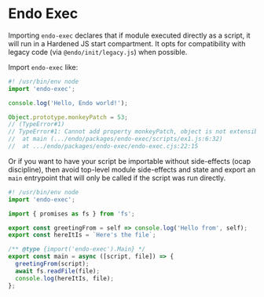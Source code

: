 # Endo Exec

Importing `endo-exec` declares that if module executed directly as a script, it
will run in a Hardened JS start compartment.  It opts for compatibility with
legacy code (via `@endo/init/legacy.js`) when possible.

Import `endo-exec` like:

```js
#! /usr/bin/env node
import 'endo-exec';

console.log('Hello, Endo world!');

Object.prototype.monkeyPatch = 53;
// (TypeError#1)
// TypeError#1: Cannot add property monkeyPatch, object is not extensible
//  at main (.../endo/packages/endo-exec/scripts/ex1.js:6:32)
//  at .../endo/packages/endo-exec/endo-exec.cjs:22:15
```

Or if you want to have your script be importable without side-effects (ocap
discipline), then avoid top-level module side-effects and state and export an
`main` entrypoint that will only be called if the script was run directly.

```js
#! /usr/bin/env node
import 'endo-exec';

import { promises as fs } from 'fs';

export const greetingFrom = self => console.log('Hello from', self);
export const hereItIs = `Here's the file`;

/** @type {import('endo-exec').Main} */ 
export const main = async ([script, file]) => {
  greetingFrom(script);
  await fs.readFile(file);
  console.log(hereItIs, file);
};
```
